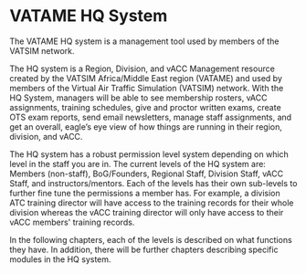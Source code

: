 # VATAME HQ System

The VATAME HQ system is a management tool used by members of the VATSIM network.

The HQ system is a Region, Division, and vACC Management resource created by the VATSIM Africa/Middle East region (VATAME) and used by members of the Virtual Air Traffic Simulation (VATSIM) network. With the HQ System, managers will be able to see membership rosters, vACC assignments, training schedules, give and proctor written exams, create OTS exam reports, send
email newsletters, manage staff assignments, and get an overall, eagle’s eye view of how things are running in their region, division, and vACC.

The HQ system has a robust permission level system depending on which level in the staff you are in. The current levels of the HQ system are: Members (non-staff), BoG/Founders, Regional Staff, Division Staff, vACC Staff, and instructors/mentors. Each of the levels has their own sub-levels to further fine tune the permissions a member has. For example, a division ATC training director will have access to the training records for their whole division whereas the vACC training director will only have access to their vACC members' training records.

In the following chapters, each of the levels is described on what functions they have. In addition, there will be further chapters describing specific modules in the HQ system.